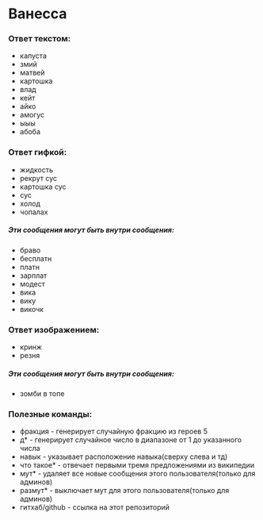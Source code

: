 # Ванесса

### Ответ текстом:

- капуста
- змий
- матвей
- картошка
- влад
- кейт
- айко
- амогус
- ыыы
- абоба

### Ответ гифкой:
- жидкость
- рекрут сус
- картошка сус
- сус
- холод
- чопалах

##### Эти сообщения могут быть внутри сообщения:
- браво
- бесплатн
- платн
- зарплат
- модест
- вика
- вику
- викочк

### Ответ изображением:
- кринж
- резня

##### Эти сообщения могут быть внутри сообщения:
- зомби в топе

### Полезные команды:
- фракция - генерирует случайную фракцию из героев 5
- д* - генерирует случайное число в диапазоне от 1 до указанного числа
- навык - указывает расположение навыка(сверху слева и тд)
- что такое* - отвечает первыми тремя предложениями из википедии
- мут* - удаляет все новые сообщения этого пользователя(только для админов)
- размут* - выключает мут для этого пользователя(только для админов)
- гитхаб/github - ссылка на этот репозиторий